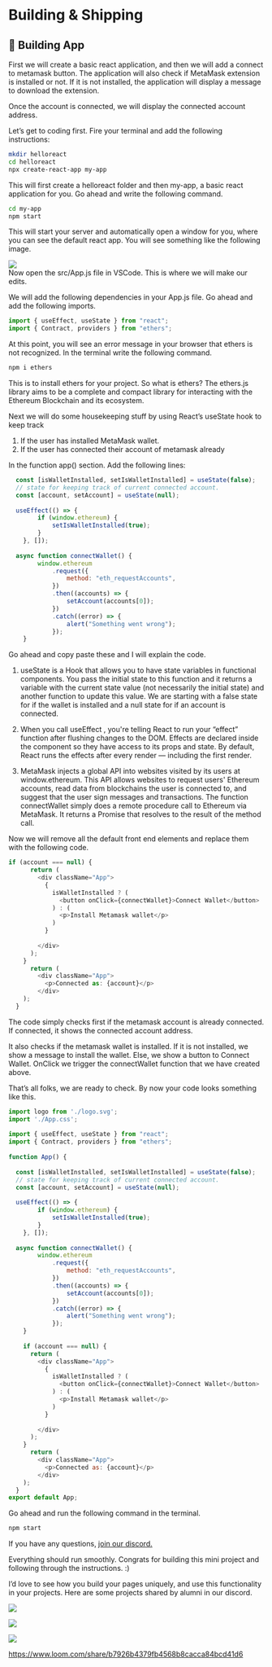 ﻿# Building & Shipping

## **🌈 Building App**

First we will create a basic react application, and then we will add a connect to metamask button. The application will also check if MetaMask extension is installed or not. If it is not installed, the application will display a message to download the extension.  
  
Once the account is connected, we will display the connected account address.

Let’s get to coding first. Fire your terminal and add the following instructions:

```bash
mkdir helloreact
cd helloreact
npx create-react-app my-app
```

This will first create a helloreact folder and then my-app, a basic react application for you. Go ahead and write the following command.

```bash
cd my-app
npm start
```

This will start your server and automatically open a window for you, where you can see the default react app. You will see something like the following image.

![](https://lh4.googleusercontent.com/i2Vu7EfiZGuGsYbtPVa28Niqd0JZveX6BNJN8K_--JMkrTg_K4PKUMKw2DIslgTR556QJoXJ8JfxRR9GAj2gJ0wQa_zcMDx8HubSCYAiRmkbusPvRfbpURVgiPPIzx9GaYoDR0_5)  
Now open the src/App.js file in VSCode. This is where we will make our edits.

We will add the following dependencies in your App.js file. Go ahead and add the following imports.

```js
import { useEffect, useState } from "react";
import { Contract, providers } from "ethers";
```

At this point, you will see an error message in your browser that ethers is not recognized. In the terminal write the following command.

```bash
npm i ethers
```

This is to install ethers for your project. So what is ethers? The ethers.js library aims to be a complete and compact library for interacting with the Ethereum Blockchain and its ecosystem.

Next we will do some housekeeping stuff by using React’s useState hook to keep track

1.  If the user has installed MetaMask wallet.
2.  If the user has connected their account of metamask already

In the function app() section. Add the following lines:

```js
  const [isWalletInstalled, setIsWalletInstalled] = useState(false);
  // state for keeping track of current connected account.
  const [account, setAccount] = useState(null);
 
  useEffect(() => {
        if (window.ethereum) {
            setIsWalletInstalled(true);
        }
    }, []);
 
  async function connectWallet() {
        window.ethereum
            .request({
                method: "eth_requestAccounts",
            })
            .then((accounts) => {
                setAccount(accounts[0]);
            })
            .catch((error) => {
                alert("Something went wrong");
            });
    }
```

Go ahead and copy paste these and I will explain the code.

1.  useState is a Hook that allows you to have state variables in functional components. You pass the initial state to this function and it returns a variable with the current state value (not necessarily the initial state) and another function to update this value. We are starting with a false state for if the wallet is installed and a null state for if an account is connected.  
    
2.  When you call useEffect , you're telling React to run your “effect” function after flushing changes to the DOM. Effects are declared inside the component so they have access to its props and state. By default, React runs the effects after every render — including the first render.  
    
3.  MetaMask injects a global API into websites visited by its users at window.ethereum. This API allows websites to request users' Ethereum accounts, read data from blockchains the user is connected to, and suggest that the user sign messages and transactions. The function connectWallet simply does a remote procedure call to Ethereum via MetaMask. It returns a Promise that resolves to the result of the method call.

Now we will remove all the default front end elements and replace them with the following code.

```javascript
if (account === null) {
      return (
        <div className="App">
          { 
            isWalletInstalled ? (
              <button onClick={connectWallet}>Connect Wallet</button>
            ) : (
              <p>Install Metamask wallet</p>
            )
          }
          
        </div>
      );
    }
      return (
        <div className="App"> 
          <p>Connected as: {account}</p>
        </div>
    ); 
  }
```

The code simply checks first if the metamask account is already connected. If connected, it shows the connected account address.  
  
It also checks if the metamask wallet is installed. If it is not installed, we show a message to install the wallet. Else, we show a button to Connect Wallet. OnClick we trigger the connectWallet function that we have created above.

That’s all folks, we are ready to check. By now your code looks something like this.

```javascript
import logo from './logo.svg';
import './App.css';
 
import { useEffect, useState } from "react";
import { Contract, providers } from "ethers";
 
function App() {
 
  const [isWalletInstalled, setIsWalletInstalled] = useState(false);
  // state for keeping track of current connected account.
  const [account, setAccount] = useState(null);
 
  useEffect(() => {
        if (window.ethereum) {
            setIsWalletInstalled(true);
        }
    }, []);
 
  async function connectWallet() {
        window.ethereum
            .request({
                method: "eth_requestAccounts",
            })
            .then((accounts) => {
                setAccount(accounts[0]);
            })
            .catch((error) => {
                alert("Something went wrong");
            });
    }
 
    if (account === null) {
      return (
        <div className="App">
          { 
            isWalletInstalled ? (
              <button onClick={connectWallet}>Connect Wallet</button>
            ) : (
              <p>Install Metamask wallet</p>
            )
          }
 
        </div>
      );
    }
      return (
        <div className="App"> 
          <p>Connected as: {account}</p>
        </div>
    ); 
  }
export default App;
```

Go ahead and run the following command in the terminal.

```bash
npm start
```

If you have any questions,  [join our discord.](https://discord.gg/vbVMUwXWgc)  
  
Everything should run smoothly. Congrats for building this mini project and following through the instructions. :)  
  
I’d love to see how you build your pages uniquely, and use this functionality in your projects. Here are some projects shared by alumni in our discord.  
  
![](https://lh3.googleusercontent.com/pxrqt43cLrL8a00Vwq4Eev0Xg2BJQF-ueANJFGNyIxtn9tzj69IusyFqbK3_UkieqxulnaT0Xbngx9ppSp7N8nzPZRWT6ISKnoPCrF2RGHJEUwfYHczM4pJRTDx2IHJmX9yX3tqS)

![](https://lh4.googleusercontent.com/QjNm9TCY1JlSshwLDAfUu2giAy8pK2A8oGUiiHAdSk4jeFyqnh4QiFOVw3hCj4rAU2UbPaJ_tQzdOyR_5jPutapPXmewhihBxCwJd3Gal-M_2P-lI8oFDg5gEpy4Cn-s-jqiNMaU)

![](https://metaschool.s3-ap-southeast-1.amazonaws.com/images/X0Rw3VAkQfRtNB3GPgEDE6cWTuJCwqAWggcm0jCb.png)

https://www.loom.com/share/b7926b4379fb4568b8cacca84bcd41d6
